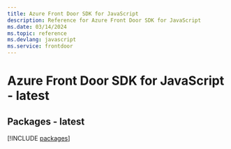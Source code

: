 ```yaml
---
title: Azure Front Door SDK for JavaScript
description: Reference for Azure Front Door SDK for JavaScript
ms.date: 03/14/2024
ms.topic: reference
ms.devlang: javascript
ms.service: frontdoor
---
```

# Azure Front Door SDK for JavaScript - latest
## Packages - latest
[!INCLUDE [packages](front-door-index.md)]